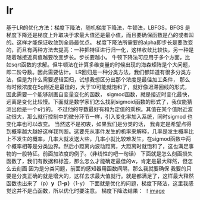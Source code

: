 # lr
基于LR的优化方法：梯度下降法，随机梯度下降法，牛顿法，LBFGS，BFGS
是梯度下降还是梯度上升取决于求最大值还是最小值，而且要确保函数是凸的或者凹的。这样才能保证收敛到全局最优点。
梯度下降法所需要的alpha即步长是要改变的，而且有两种方法去提高：一种把特征进行归一化，这样收敛比较快，另一种是随着越接近真值越要改变步长。步长要越小。
牛顿下降法可应用于多个方面，比如sqrt函数的求解。但牛顿法在计算多维变量的时候出现的海森矩阵是个大问题，即二阶导数。因此需要估计。
LR回归是一种分类方法，我们都知道有很多分类方法，但是为什么需要逻辑回归，试想我想区分出那个浓度是最佳加工条件，
那么有时候浓度在5g附近是最佳的，大于10可能就饱和了，就好像迟滞回线的形式，因此需要一个能够刻画自变量变化的函数，
sigmod函数，就是接近时变化最快，远离是变化比较慢。下面就是数学家们怎么找到sigmoid函数的形式了，我仅能猜测出他是一个s行的。
不过他的导数最好有和为定值的乘积。其值在某个值附近波动很大，那么就行控制中的微分环节一样，引入变化率加入系统，同时sigmod 也变化率也可以改变。
当然这不是初衷，如果我们是分类的话，
我肯定是希望点得到概率越大越好这样我判断。这要先从事件发生的机率来解释，几率是发生概率比上不发生的概率，几率大就发送大些，几率小就比较难发生，在sigmod函数中两个概率相等是分类边界。然后小距离内波动距离，大距离时就饱和了，这也满足事物的一般特征。前面加浓度的例子。（非线性的吧一句话）
下面就是怎么刻画损失函数了，我们有数据和标签，那么怎么才能确定最佳的w，肯定是最大释然，但怎么去刻画
因为是分类问题，前面的感知器用函数间隔，那么我就要确保
我要的只要是分类正确的就是增大的，这样去求最大值就行。就是都满足了，这样最大释然函数也出来了（p）**y（1-p）**（1-y）
下面就是优化的问题，梯度下降法，这里我感觉这并不是凸函数，所以优化时要注意。
梯度下降法结果：
！[image](https://github.com/chenglu66/lr/blob/master/figure_1-1.png)
